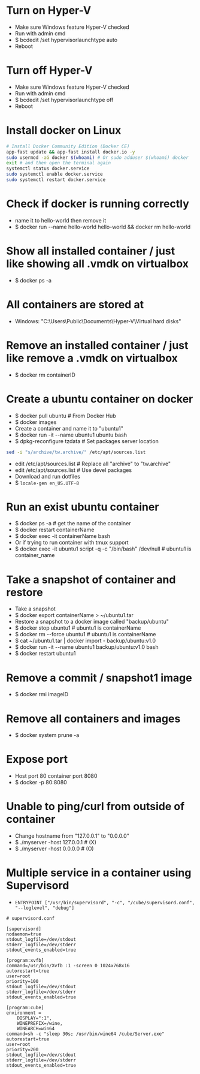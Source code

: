 Turn on Hyper-V
=====
* Make sure Windows feature Hyper-V checked
* Run with admin cmd
* $ bcdedit /set hypervisorlaunchtype auto
* Reboot

Turn off Hyper-V
=====
* Make sure Windows feature Hyper-V checked
* Run with admin cmd
* $ bcdedit /set hypervisorlaunchtype off
* Reboot

Install docker on Linux
=====
```sh
# Install Docker Community Edition (Docker CE)
app-fast update && app-fast install docker.io -y
sudo usermod -aG docker $(whoami) # Or sudo adduser $(whoami) docker
exit # and then open the terminal again
systemctl status docker.service
sudo systemctl enable docker.service
sudo systemctl restart docker.service
```

Check if docker is running correctly
=====
* name it to hello-world then remove it
* $ docker run --name hello-world hello-world && docker rm hello-world

Show all installed container / just like showing all .vmdk on virtualbox
=====
* $ docker ps -a

All containers are stored at
=====
* Windows: "C:\Users\Public\Documents\Hyper-V\Virtual hard disks"

Remove an installed container / just like remove a .vmdk on virtualbox
=====
* $ docker rm containerID

Create a ubuntu container on docker
=====
* $ docker pull ubuntu # From Docker Hub
* $ docker images
* Create a container and name it to "ubuntu1"
* $ docker run -it --name ubuntu1 ubuntu bash
* $ dpkg-reconfigure tzdata # Set packages server location
```sh
sed -i "s/archive/tw.archive/" /etc/apt/sources.list
```
* edit /etc/apt/sources.list # Replace all "archive" to "tw.archive"
* edit /etc/apt/sources.list # Use devel packages
* Download and run dotfiles
* $ `locale-gen en_US.UTF-8`

Run an exist ubuntu container
=====
* $ docker ps -a # get the name of the container
* $ docker restart containerName
* $ docker exec -it containerName bash
* Or if trying to run container with tmux support
* $ docker exec -it ubuntu1 script -q -c "/bin/bash" /dev/null # ubuntu1 is container\_name

Take a snapshot of container and restore
=====
* Take a snapshot
* $ docker export containerName > ~/ubuntu1.tar
* Restore a snapshot to a docker image called "backup/ubuntu"
* $ docker stop ubuntu1 # ubuntu1 is containerName
* $ docker rm --force ubuntu1 # ubuntu1 is containerName
* $ cat ~/ubuntu1.tar | docker import - backup/ubuntu:v1.0
* $ docker run -it --name ubuntu1 backup/ubuntu:v1.0 bash
* $ docker restart ubuntu1

Remove a commit / snapshot1 image
=====
* $ docker rmi imageID

Remove all containers and images
=====
* $ docker system prune -a

Expose port
=====
* Host port 80 container port 8080
* $ docker -p 80:8080

Unable to ping/curl from outside of container
=====
* Change hostname from "127.0.0.1" to "0.0.0.0"
* $ ./myserver -host 127.0.0.1 # (X)
* $ ./myserver -host 0.0.0.0 # (O)

Multiple service in a container using Supervisord
=====
* `ENTRYPOINT ["/usr/bin/supervisord", "-c", "/cube/supervisord.conf", "--loglevel", "debug"]`
```dosini
# supervisord.conf

[supervisord]
nodaemon=true
stdout_logfile=/dev/stdout
stderr_logfile=/dev/stderr
stdout_events_enabled=true

[program:xvfb]
command=/usr/bin/Xvfb :1 -screen 0 1024x768x16
autorestart=true
user=root
priority=100
stdout_logfile=/dev/stdout
stderr_logfile=/dev/stderr
stdout_events_enabled=true

[program:cube]
environment =
    DISPLAY=":1",
    WINEPREFIX=/wine,
    WINEARCH=win64
command=sh -c "sleep 30s; /usr/bin/wine64 /cube/Server.exe"
autorestart=true
user=root
priority=200
stdout_logfile=/dev/stdout
stderr_logfile=/dev/stderr
stdout_events_enabled=true
```
